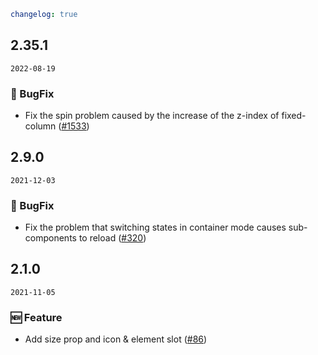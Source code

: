 ```yaml
changelog: true
```

## 2.35.1

`2022-08-19`

### 🐛 BugFix

- Fix the spin problem caused by the increase of the z-index of fixed-column ([#1533](https://github.com/arco-design/arco-design-vue/pull/1533))


## 2.9.0

`2021-12-03`

### 🐛 BugFix

- Fix the problem that switching states in container mode causes sub-components to reload ([#320](https://github.com/arco-design/arco-design-vue/pull/320))


## 2.1.0

`2021-11-05`

### 🆕 Feature

- Add size prop and icon & element slot ([#86](https://github.com/arco-design/arco-design-vue/pull/86))

